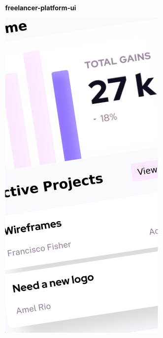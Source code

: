 ## freelancer-platform-ui


![home](https://github.com/Gyekye/freelancer-platform-ui/blob/main/project-screenshots/home.png)

